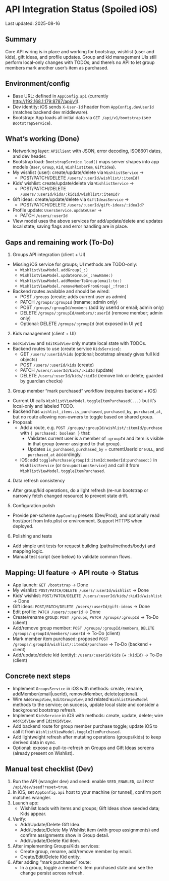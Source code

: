 # API Integration Status (Spoiled iOS)

Last updated: 2025-08-16

## Summary

Core API wiring is in place and working for bootstrap, wishlist (user and kids), gift ideas, and profile updates. Group and kid management UIs still perform local-only changes with TODOs; and there’s no API to let group members mark another user’s item as purchased.

## Environment/config

- Base URL: defined in `AppConfig.api` (currently http://192.168.1.179:8787/api/v1).
- Dev identity: iOS sends `X-User-Id` header from `AppConfig.devUserId` (matches backend dev middleware).
- Bootstrap: App loads all initial data via `GET /api/v1/bootstrap` (see `BootstrapService`).

## What’s working (Done)

- Networking layer: `APIClient` with JSON, error decoding, ISO8601 dates, and dev header.
- Bootstrap load: `BootstrapService.load()` maps server shapes into app models (`User`, `Group`, `Kid`, `WishlistItem`, `GiftIdea`).
- My wishlist (user): create/update/delete via `WishlistService` ->
  - POST/PATCH/DELETE `/users/:userId/wishlist/:itemId?`
- Kids’ wishlist: create/update/delete via `WishlistService` ->
  - POST/PATCH/DELETE `/users/:userId/kids/:kidId/wishlist/:itemId?`
- Gift ideas: create/update/delete via `GiftIdeasService` ->
  - POST/PATCH/DELETE `/users/:userId/gift-ideas/:ideaId?`
- Profile update: `UsersService.updateUser` ->
  - PATCH `/users/:userId`
- View model uses the above services for add/update/delete and updates local state; saving flags and error handling are in place.

## Gaps and remaining work (To‑Do)

1. Groups API integration (client + UI)

- Missing iOS service for groups; UI methods are TODO-only:
  - `WishlistViewModel.addGroup(_:)`
  - `WishlistViewModel.updateGroup(_:newName:)`
  - `WishlistViewModel.addMemberToGroup(email:to:)`
  - `WishlistViewModel.removeMemberFromGroup(_:from:)`
- Backend routes available and should be wired:
  - POST `/groups` (create; adds current user as admin)
  - PATCH `/groups/:groupId` (rename; admin only)
  - POST `/groups/:groupId/members` (add by userId or email; admin only)
  - DELETE `/groups/:groupId/members/:userId` (remove member; admin only)
  - Optional: DELETE `/groups/:groupId` (not exposed in UI yet)

2. Kids management (client + UI)

- `AddKidView` and `EditKidView` only mutate local state with TODOs.
- Backend routes to use (create service `KidsService`):
  - GET `/users/:userId/kids` (optional; bootstrap already gives full kid objects)
  - POST `/users/:userId/kids` (create)
  - PATCH `/users/:userId/kids/:kidId` (update)
  - DELETE `/users/:userId/kids/:kidId` (remove link or delete; guarded by guardian checks)

3. Group member “mark purchased” workflow (requires backend + iOS)

- Current UI calls `WishlistViewModel.toggleItemPurchased(...)` but it’s local-only and labeled TODO.
- Backend has `wishlist_items.is_purchased`, `purchased_by`, `purchased_at`, but no route allowing non-owners to toggle based on shared group.
- Proposal:
  - Add a route, e.g. `POST /groups/:groupId/wishlist/:itemId/purchase` with `{ purchased: boolean }` that:
    - Validates current user is a member of `:groupId` and item is visible in that group (owner assigned to that group).
    - Updates `is_purchased`, `purchased_by` = currentUserId or `NULL`, and `purchased_at` accordingly.
  - iOS: add `togglePurchase(groupId:itemId:memberId:purchased:)` in `WishlistService` (or `GroupActionsService`) and call it from `WishlistViewModel.toggleItemPurchased`.

4. Data refresh consistency

- After group/kid operations, do a light refresh (re-run bootstrap or narrowly fetch changed resource) to prevent state drift.

5. Configuration polish

- Provide per-scheme `AppConfig` presets (Dev/Prod), and optionally read host/port from Info.plist or environment. Support HTTPS when deployed.

6. Polishing and tests

- Add simple unit tests for request building (paths/methods/body) and mapping logic.
- Manual test script (see below) to validate common flows.

## Mapping: UI feature → API route → Status

- App launch: `GET /bootstrap` → Done
- My wishlist: `POST/PATCH/DELETE /users/:userId/wishlist` → Done
- Kids’ wishlist: `POST/PATCH/DELETE /users/:userId/kids/:kidId/wishlist` → Done
- Gift ideas: `POST/PATCH/DELETE /users/:userId/gift-ideas` → Done
- Edit profile: `PATCH /users/:userId` → Done
- Create/rename group: `POST /groups`, `PATCH /groups/:groupId` → To‑Do (client)
- Add/remove group member: `POST /groups/:groupId/members`, `DELETE /groups/:groupId/members/:userId` → To‑Do (client)
- Mark member item purchased: proposed `POST /groups/:groupId/wishlist/:itemId/purchase` → To‑Do (backend + client)
- Add/update/delete kid (entity): `/users/:userId/kids` (+ `:kidId`) → To‑Do (client)

## Concrete next steps

- Implement `GroupsService` in iOS with methods: create, rename, addMember(email|userId), removeMember, delete(optional).
- Wire `AddGroupView`, `EditGroupView`, and related `WishlistViewModel` methods to the service; on success, update local state and consider a background bootstrap refresh.
- Implement `KidsService` in iOS with methods: create, update, delete; wire `AddKidView` and `EditKidView`.
- Add backend route for group member purchase toggle; update iOS to call it from `WishlistViewModel.toggleItemPurchased`.
- Add lightweight refresh after mutating operations (groups/kids) to keep derived data in sync.
- Optional: expose a pull-to-refresh on Groups and Gift Ideas screens (already present on Wishlist).

## Manual test checklist (Dev)

1. Run the API (wrangler dev) and seed: enable `SEED_ENABLED`, call `POST /api/dev/seed?reset=true`.
2. In iOS, set `AppConfig.api` host to your machine (or tunnel), confirm port matches wrangler.
3. Launch app:
   - Wishlist loads with items and groups; Gift Ideas show seeded data; Kids appear.
4. Verify:
   - Add/Update/Delete Gift Idea.
   - Add/Update/Delete My Wishlist item (with group assignments) and confirm assignments show in Group detail.
   - Add/Update/Delete Kid item.
5. After implementing Groups/Kids services:
   - Create group, rename, add/remove member by email.
   - Create/Edit/Delete Kid entity.
6. After adding “mark purchased” route:
   - In a group, toggle a member’s item purchased state and see the change persist across refresh.
